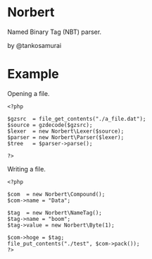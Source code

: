 # Norbert

Named Binary Tag (NBT) parser.

by @tankosamurai

# Example

Opening a file.

```
<?php

$gzsrc  = file_get_contents("./a_file.dat");
$source = gzdecode($gzsrc);
$lexer  = new Norbert\Lexer($source);
$parser = new Norbert\Parser($lexer);
$tree   = $parser->parse();

?>
```

Writing a file.

```
<?php

$com  = new Norbert\Compound();
$com->name = "Data";

$tag  = new Norbert\NameTag();
$tag->name = "boom";
$tag->value = new Norbert\Byte(1);

$com->hoge = $tag;
file_put_contents("./test", $com->pack());
?>
```
